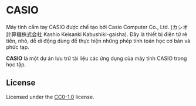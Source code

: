 # CASIO

Máy tính cầm tay CASIO được chế tạo bởi Casio Computer Co., Ltd. (カシオ計算機株式会社 Kashio Keisanki Kabushiki-gaisha). Đây là thiết bị điện tử rẻ tiền, nhỏ, dễ di động dùng để thực hiện những phép tính toán học cơ bản và phức tạp.

**CASIO** là một dự án lưu trữ tài liệu các ứng dụng của máy tính CASIO trong học tập.

## License

Licensed under the [CC0-1.0](LICENSE) license.
